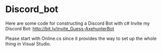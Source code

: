 # Discord_bot
Here are some code for constructing a Discord Bot with c#
Invite my Discord Bot: http://bit.ly/invite_Guess-AxehunterBot

Please start with Online.cs since it provides the way to set up the whole thing in Visual Studio.
